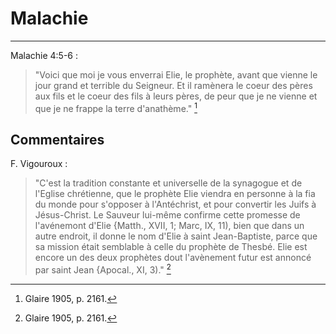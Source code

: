 # Malachie

***

Malachie 4:5-6 :

> "Voici que moi je vous enverrai Elie, le prophète, avant que vienne le jour grand et terrible du Seigneur. Et il ramènera le coeur des pères aux fils et le coeur des fils à leurs pères, de peur que je ne vienne et que je ne frappe la terre d'anathème." [^1]

[^1]: Glaire 1905, p. 2161.

## Commentaires

F. Vigouroux :

> "C'est la tradition constante et universelle de la synagogue et de l'Eglise chrétienne, que le prophète Elie viendra en personne à la fia du monde pour s'opposer à l'Antéchrist, et pour convertir les Juifs à Jésus-Christ. Le Sauveur lui-même confirme cette promesse de l'avénemont d'Elie {Matth., XVII, 1; Marc, IX, 11), bien que dans un autre endroit, il donne le nom d'Elie à saint Jean-Baptiste, parce que sa mission était semblable à celle du prophète de Thesbé. Elie est encore un des deux prophètes dout l'avènement futur est annoncé par saint Jean {Apocal., XI, 3)." [^1]

[^1]: Glaire 1905, p. 2161.

